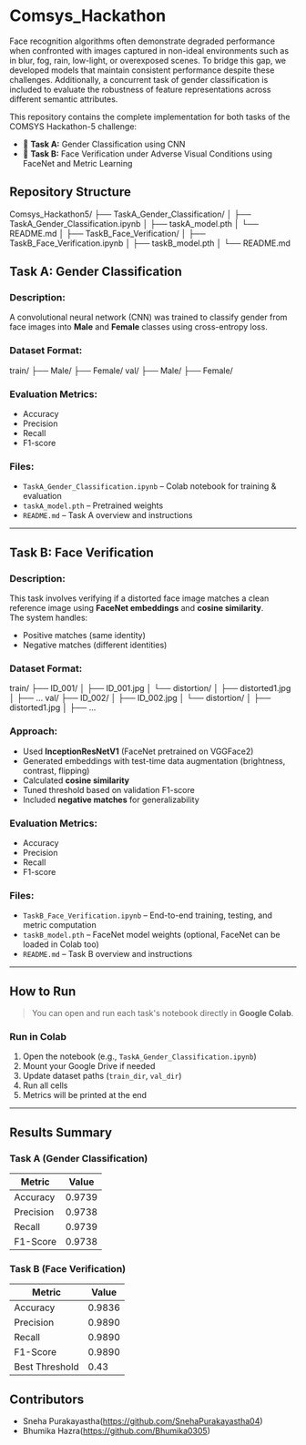 # Comsys_Hackathon
Face recognition algorithms often demonstrate degraded performance when confronted with images captured in non-ideal environments such as in blur, fog, rain, low-light, or overexposed scenes. To bridge this gap, we developed models that maintain consistent performance despite these challenges. Additionally, a concurrent task of gender classification is included to evaluate the robustness of feature representations across different semantic attributes.


This repository contains the complete implementation for both tasks of the COMSYS Hackathon-5 challenge:

- 🔹 **Task A:** Gender Classification using CNN
- 🔹 **Task B:** Face Verification under Adverse Visual Conditions using FaceNet and Metric Learning


## Repository Structure

Comsys_Hackathon5/
├── TaskA_Gender_Classification/
│ ├── TaskA_Gender_Classification.ipynb
│ ├── taskA_model.pth
│ └── README.md
│
├── TaskB_Face_Verification/
│ ├── TaskB_Face_Verification.ipynb
│ ├── taskB_model.pth
│ └── README.md




## Task A: Gender Classification

### Description:
A convolutional neural network (CNN) was trained to classify gender from face images into **Male** and **Female** classes using cross-entropy loss.

### Dataset Format:
train/
├── Male/
├── Female/
val/
├── Male/
├── Female/


###  Evaluation Metrics:
- Accuracy
- Precision
- Recall
- F1-score

### Files:
- `TaskA_Gender_Classification.ipynb` – Colab notebook for training & evaluation
- `taskA_model.pth` – Pretrained weights
- `README.md` – Task A overview and instructions

---

## Task B: Face Verification

###  Description:
This task involves verifying if a distorted face image matches a clean reference image using **FaceNet embeddings** and **cosine similarity**.  
The system handles:
- Positive matches (same identity)
- Negative matches (different identities)

### Dataset Format:
train/
├── ID_001/
│ ├── ID_001.jpg
│ └── distortion/
│ ├── distorted1.jpg
│ ├── ...
val/
├── ID_002/
│ ├── ID_002.jpg
│ └── distortion/
│ ├── distorted1.jpg
│ ├── ...


### Approach:
- Used **InceptionResNetV1** (FaceNet pretrained on VGGFace2)
- Generated embeddings with test-time data augmentation (brightness, contrast, flipping)
- Calculated **cosine similarity**
- Tuned threshold based on validation F1-score
- Included **negative matches** for generalizability

### Evaluation Metrics:
- Accuracy
- Precision
- Recall
- F1-score

### Files:
- `TaskB_Face_Verification.ipynb` – End-to-end training, testing, and metric computation
- `taskB_model.pth` – FaceNet model weights (optional, FaceNet can be loaded in Colab too)
- `README.md` – Task B overview and instructions

---

##  How to Run

> You can open and run each task's notebook directly in **Google Colab**.

### Run in Colab
1. Open the notebook (e.g., `TaskA_Gender_Classification.ipynb`)
2. Mount your Google Drive if needed
3. Update dataset paths (`train_dir`, `val_dir`)
4. Run all cells
5. Metrics will be printed at the end

---

##  Results Summary

### Task A (Gender Classification)
| Metric     | Value   |
|------------|---------|
| Accuracy   | 0.9739  |
| Precision  | 0.9738  |
| Recall     | 0.9739  |
| F1-Score   | 0.9738  |

### Task B (Face Verification)
| Metric     | Value   |
|------------|---------|
| Accuracy   | 0.9836  |
| Precision  | 0.9890  |
| Recall     | 0.9890  |
| F1-Score   | 0.9890  |
| Best Threshold | 0.43 |

## Contributors

- Sneha Purakayastha(https://github.com/SnehaPurakayastha04)
- Bhumika Hazra(https://github.com/Bhumika0305)













